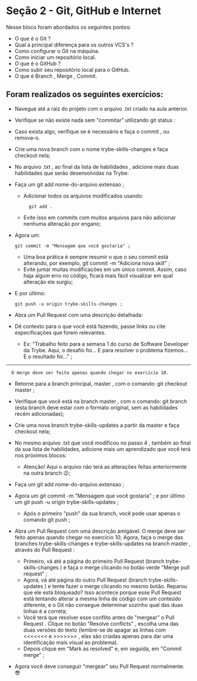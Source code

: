 # Seção 2 - Git, GitHub e Internet

Nesse bloco foram abordados os seguintes pontos:
- O que é o Git ?
- Qual a principal diferença para os outros VCS's ?
- Como configurar o Git na máquina.
- Como iniciar um repositório local.
- O que é o GitHub ?
- Como subir seu repositório local para o GitHub.
- O que é Branch , Merge , Commit.
## Foram realizados os seguintes exercícios:
- Navegue até a raiz do projeto com o arquivo .txt criado na aula anterior.
- Verifique se não existe nada sem "commitar" utilizando git status :
- Caso exista algo, verifique se é necessário e faça o commit , ou remova-o.
- Crie uma nova branch com o nome trybe-skills-changes e faça checkout nela;
- No arquivo .txt , ao final da lista de habilidades , adicione mais duas habilidades que serão desenvolvidas na Trybe:
- Faça um git add nome-do-arquivo.extensao ;
      
  - Adicionar todos os arquivos modificados usando:  
        
          git add .
  - Evite isso em commits com muitos arquivos para não adicionar nenhuma alteração por engano;
- Agora um:

      git commit -m "Mensagem que você gostaria" ;

    - Uma boa prática é sempre resumir o que o seu commit está alterando, por exemplo, git commit -m "Adiciona nova skill" ;
    - Evite juntar muitas modificações em um único commit. Assim, caso haja algum erro no código, ficará mais fácil visualizar em qual alteração ele surgiu;

- E por último: 
      
      git push -u origin trybe-skills-changes ;
- Abra um Pull Request com uma descrição detalhada:
- Dê contexto para o que você está fazendo, passe links ou cite especificações que forem relevantes. 
      
    - Ex: "Trabalho feito para a semana 1 do curso de Software Developer da Trybe. Aqui, o desafio foi... E para resolver o problema fizemos... E o resultado foi..." ;
---
      O merge deve ser feito apenas quando chegar no exercício 10.

- Retorne para a branch principal, master , com o comando: git checkout master ;
- Verifique que você está na branch master , com o comando: git branch (esta branch deve estar com o formato original, sem as habilidades recém adicionadas);
- Crie uma nova branch trybe-skills-updates a partir da master e faça checkout nela;
- No mesmo arquivo .txt que você modificou no passo 4 , também ao final da sua lista de habilidades, adicione mais um aprendizado que você terá nos próximos blocos:
  - Atenção! Aqui o arquivo não terá as alterações feitas anteriormente na outra branch 😉;

- Faça um git add nome-do-arquivo.extensao ;
- Agora um git commit -m "Mensagem que você gostaria" ;
e por último um git push -u origin trybe-skills-updates ;
  - Após o primeiro "push" da sua branch, você pode usar apenas o comando git push ;
- Abra um Pull Request com uma descrição amigável:
O merge deve ser feito apenas quando chegar no exercício 10;
Agora, faça o merge das branches trybe-skills-changes e trybe-skills-updates na branch master , através do Pull Request :
  - Primeiro, vá até a página do primeiro Pull Request (branch trybe-skills-changes ) e faça o merge clicando no botão verde "Merge pull request" ;
  - Agora, vá até página do outro Pull Request (branch trybe-skills-updates ) e tente fazer o merge clicando no mesmo botão. Reparou que ele está bloqueado? Isso acontece porque esse Pull Request está tentando alterar a mesma linha de código com um conteúdo diferente, e o Git não consegue determinar sozinho qual das duas linhas é a correta;
  - Você terá que resolver esse conflito antes de "mergear" o Pull Request . Clique no botão "Resolve conflicts" , escolha uma das duas versões do texto (lembre-se de apagar as linhas com <<<<<<< e >>>>>>> , elas são criadas apenas para dar uma identificação mais visual ao problema).
  - Depois clique em "Mark as resolved" e, em seguida, em "Commit merge" ;
- Agora você deve conseguir "mergear" seu Pull Request normalmente. 😎
